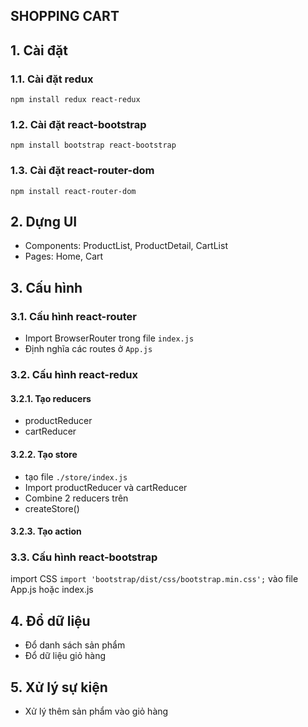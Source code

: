 ## SHOPPING CART

## 1. Cài đặt
### 1.1. Cài đặt redux
```
npm install redux react-redux
```

### 1.2. Cài đặt react-bootstrap
```
npm install bootstrap react-bootstrap
```

### 1.3. Cài đặt react-router-dom
```
npm install react-router-dom
```

## 2. Dựng UI
- Components: ProductList, ProductDetail, CartList
- Pages: Home, Cart

## 3. Cấu hình
### 3.1. Cấu hình react-router
- Import BrowserRouter trong file `index.js`
- Định nghĩa các routes ở `App.js`


### 3.2. Cấu hình react-redux

#### 3.2.1. Tạo reducers
- productReducer
- cartReducer

#### 3.2.2. Tạo store
- tạo file `./store/index.js`
- Import productReducer và cartReducer
- Combine 2 reducers trên
- createStore()

#### 3.2.3. Tạo action

### 3.3. Cấu hình react-bootstrap
import CSS `import 'bootstrap/dist/css/bootstrap.min.css';` vào file App.js hoặc index.js

## 4. Đổ dữ liệu
- Đổ danh sách sản phẩm
- Đổ dữ liệu giỏ hàng

## 5. Xử lý sự kiện
- Xử lý thêm sản phẩm vào giỏ hàng
